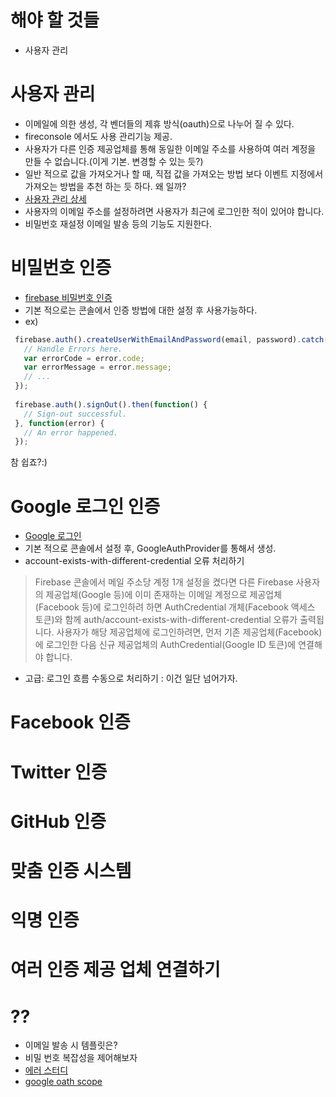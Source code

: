 # 해야 할 것들 
* 사용자 관리

# 사용자 관리
* 이메일에 의한 생성, 각 벤더들의 제휴 방식(oauth)으로 나누어 질 수 있다.
* fireconsole 에서도 사용 관리기능 제공.
* 사용자가 다른 인증 제공업체를 통해 동일한 이메일 주소를 사용하여 여러 계정을 만들 수 없습니다.(이게 기본. 변경할 수 있는 듯?)
* 일반 적으로 값을 가져오거나 할 때, 직접 값을 가져오는 방법 보다 이벤트 지정에서 가져오는 
 방법을 추천 하는 듯 하다. 왜 일까?
* [사용자 관리 상세](https://firebase.google.com/docs/auth/web/manage-users)
* 사용자의 이메일 주소를 설정하려면 사용자가 최근에 로그인한 적이 있어야 합니다. 
* 비밀번호 재설정 이메일 발송 등의 기능도 지원한다.
 
# 비밀번호 인증 
* [firebase 비밀번호 인증](https://firebase.google.com/docs/auth/web/password-auth)
* 기본 적으로는 콘솔에서 인증 방법에 대한 설정 후 사용가능하다.   
* ex)
```javascript
 firebase.auth().createUserWithEmailAndPassword(email, password).catch(function(error) {
   // Handle Errors here.
   var errorCode = error.code;
   var errorMessage = error.message;
   // ...
 });
 
 firebase.auth().signOut().then(function() {
   // Sign-out successful.
 }, function(error) {
   // An error happened.
 });
```
참 쉽죠?:)
  
# Google 로그인 인증 
* [Google 로그인](https://firebase.google.com/docs/auth/web/google-signin)
* 기본 적으로 콘솔에서 설정 후, GoogleAuthProvider를 통해서 생성.
* account-exists-with-different-credential 오류 처리하기
> Firebase 콘솔에서 메일 주소당 계정 1개 설정을 켰다면 다른 Firebase 사용자의 제공업체(Google 등)에 이미 존재하는 이메일 계정으로 제공업체(Facebook 등)에 로그인하려 하면 AuthCredential 개체(Facebook 액세스 토큰)와 함께 auth/account-exists-with-different-credential 오류가 출력됩니다. 사용자가 해당 제공업체에 로그인하려면, 먼저 기존 제공업체(Facebook)에 로그인한 다음 신규 제공업체의 AuthCredential(Google ID 토큰)에 연결해야 합니다.

* 고급: 로그인 흐름 수동으로 처리하기 : 이건 일단 넘어가자.
 
# Facebook 인증 

 
# Twitter 인증 
 
# GitHub 인증 
 
# 맞춤 인증 시스템 
 
# 익명 인증 

# 여러 인증 제공 업체 연결하기  

# ??
* 이메일 발송 시 템플릿은?
* 비밀 번호 복잡성을 제어해보자 
* [에러 스터디](https://firebase.google.com/docs/reference/js/firebase.auth.Auth#createUserWithEmailAndPassword)
* [google oath scope](https://developers.google.com/identity/protocols/googlescopes)
 
